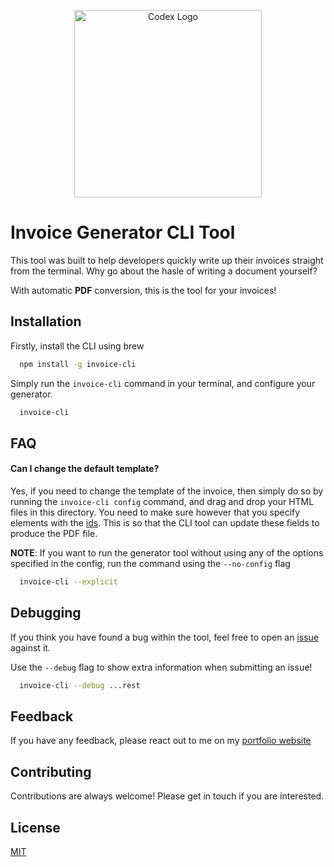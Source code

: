 <p align="center">
<img src="https://i.imgur.com/l3co8R0.png" alt="Codex Logo" width="300" height="300"/>
</p>

# Invoice Generator CLI Tool

This tool was built to help developers quickly write up their invoices straight from the terminal. Why go about the hasle of writing a document yourself?

With automatic **PDF** conversion, this is the tool for your invoices!

## Installation

Firstly, install the CLI using brew

```bash
  npm install -g invoice-cli
```

Simply run the `invoice-cli` command in your terminal, and configure your generator.

```bash
  invoice-cli
```

## FAQ

#### Can I change the default template?

Yes, if you need to change the template of the invoice, then simply do so by running the `invoice-cli config` command, and drag and drop your HTML files in this directory. You need to make sure however that you specify elements with the [ids](https://google.com). This is so that the CLI tool can update these fields to produce the PDF file.

<!-- #### Can I access these in the browser?  -->
<!---->
<!-- Yes, simply run the `invoice-cli web` command, which will serve up a local build, where you can upload files, download, and view your recent invoice history. -->

**NOTE**: If you want to run the generator tool without using any of the options specified in the config, run the command using the `--no-config` flag

```bash
  invoice-cli --explicit 
```

## Debugging

If you think you have found a bug within the tool, feel free to open an [issue](https://github.com/itzcodex24/cli/issues/new) against it.

Use the `--debug` flag to show extra information when submitting an issue!

```bash
  invoice-cli --debug ...rest
```

<!-- ## Features -->
<!---->
<!-- - Fully customizable -->
<!-- - Infinite uses -->

## Feedback

If you have any feedback, please react out to me on my [portfolio website]('https://codex-dev.vercel.app')

<!-- ## Tech Stack -->
<!---->
<!-- TypeScript, Puppeteer -->
<!---->
## Contributing

Contributions are always welcome! Please get in touch if you are interested.
<!---->
<!-- See `contributing.md` for ways to get started. -->
<!---->
<!-- Please adhere to this project's `code of conduct`. -->

## License

[MIT](https://choosealicense.com/licenses/mit/)
